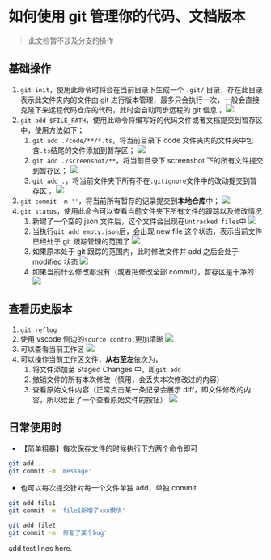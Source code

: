# 如何使用 git 管理你的代码、文档版本

> 此文档暂不涉及分支的操作

## 基础操作

1. `git init`，使用此命令时将会在当前目录下生成一个 `.git/` 目录，存在此目录表示此文件夹内的文件由 git 进行版本管理，最多只会执行一次，一般会直接克隆下来远程代码仓库的代码，此时会自动同步远程的 git 信息；
   <img style="max-width: 600px" src="./screenshot/git-init.png" />
2. `git add $FILE_PATH`，使用此命令将编写好的代码文件或者文档提交到暂存区中，使用方法如下；
   1. `git add ./code/**/*.ts`，将当前目录下 code 文件夹内的文件夹中包含`.ts`结尾的文件添加到暂存区；
      <img style="max-width: 600px" src="./screenshot/git-add.png" />
   2. `git add ./screenshot/**`，将当前目录下 screenshot 下的所有文件提交到暂存区；
      <img style="max-width: 600px" src="./screenshot/git-add-1.png" />
   3. `git add .`，将当前文件夹下所有不在`.gitignore`文件中的改动提交到暂存区；
      <img style="max-width: 600px" src="./screenshot/git-add-2.png" />
3. `git commit -m ''`，将当前所有暂存的记录提交到**本地仓库**中；
   <img style="max-width: 600px" src="./screenshot/git-commit.png" />
4. `git status`，使用此命令可以查看当前文件夹下所有文件的跟踪以及修改情况
   1. 新建了一个空的 json 文件后，这个文件会出现在`Untracked files`中
      <img style="max-width: 600px" src="./screenshot/git-status.png" />
   2. 当执行`git add empty.json`后，会出现 new file 这个状态，表示当前文件已经处于 git 跟踪管理的范围了
      <img style="max-width: 600px" src="./screenshot/git-status-1.png" />
   3. 如果原本处于 git 跟踪的范围内，此时修改文件并 add 之后会处于 modified 状态
      <img style="max-width: 600px" src="./screenshot/git-status-2.png" />
   4. 如果当前什么修改都没有（或者把修改全部 commit），暂存区是干净的
      <img style="max-width: 600px" src="./screenshot/git-status-3.png" />

## 查看历史版本

1. `git reflog`
2. 使用 vscode 侧边的`source control`更加清晰
   <img style="max-width: 600px" src="./screenshot/vscode-commit.png" />
3. 可以查看当前工作区
   <img style="max-width: 600px" src="./screenshot/vscode-commit-1.png" />
4. 可以操作当前工作区文件，**从右至左**依次为，
   1. 将文件添加至 Staged Changes 中，即`git add`
   2. 撤销文件的所有本次修改（慎用，会丢失本次修改过的内容）
   3. 查看原始文件内容（正常点击某一条记录会展示 diff，即文件修改的内容，所以给出了一个查看原始文件的按钮）
      <img style="max-width: 600px" src="./screenshot/vscode-commit-2.png" />

## 日常使用时

- 【简单粗暴】每次保存文件的时候执行下方两个命令即可

```bash
git add .
git commit -m 'message'
```

- 也可以每次提交针对每一个文件单独 add，单独 commit

```bash
git add file1
git commit -m 'file1新增了xxx模块'

git add file2
git commit -m '修复了某个bug'
```

add test lines here.
